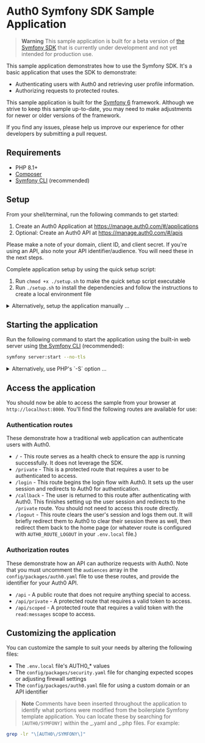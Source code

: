 # Auth0 Symfony SDK Sample Application

> **Warning**
> This sample application is built for a beta version of <a href="https://github.com/auth0/jwt-auth-bundle">the Symfony SDK</a> that is currently under development and not yet intended for production use.

This sample application demonstrates how to use the Symfony SDK. It's a basic application that uses the SDK to demonstrate:

- Authenticating users with Auth0 and retrieving user profile information.
- Authorizing requests to protected routes.

This sample application is built for the [Symfony 6](https://symfony.com/) framework. Although we strive to keep this sample up-to-date, you may need to make adjustments for newer or older versions of the framework.

If you find any issues, please help us improve our experience for other developers by submitting a pull request.

## Requirements

- PHP 8.1+
- [Composer](https://getcomposer.org/)
- [Symfony CLI](https://symfony.com/download) (recommended)

## Setup

From your shell/terminal, run the following commands to get started:

1. Create an Auth0 Application at https://manage.auth0.com/#/applications
2. Optional: Create an Auth0 API at https://manage.auth0.com/#/apis

Please make a note of your domain, client ID, and client secret. If you're using an API, also note your API identifier/audience. You will need these in the next steps.

Complete application setup by using the quick setup script:

1. Run `chmod +x ./setup.sh` to make the quick setup script executable
2. Run `./setup.sh` to install the dependencies and follow the instructions to create a local environment file

<details>
  <summary>Alternatively, setup the application manually ...</summary>

1. Run `composer install` to install the dependencies
2. Run `cp .env .env.local` to create a local environment file
3. Edit your `.env.local` file and fill in the values for variables starting with `AUTH0_` using the details you noted above
</details>

## Starting the application

Run the following command to start the application using the built-in web server using [the Symfony CLI](https://symfony.com/download) (recommended):

```bash
symfony server:start --no-tls
```

<details>
  <summary>Alternatively, use PHP's `-S` option ...</summary>

Note that this may provide fewer troubleshooting details in the event of errors:

```bash
php -S localhost:8000 -t public
```

</details>

## Access the application

You should now be able to access the sample from your browser at `http://localhost:8000`. You'll find the following routes are available for use:

### Authentication routes

These demonstrate how a traditional web application can authenticate users with Auth0.

- `/` - This route serves as a health check to ensure the app is running successfully. It does not leverage the SDK.
- `/private` - This is a protected route that requires a user to be authenticated to access.
- `/login` - This route begins the login flow with Auth0. It sets up the user session and redirects to Auth0 for authentication.
- `/callback` - The user is returned to this route after authenticating with Auth0. This finishes setting up the user session and redirects to the `/private` route. You should not need to access this route directly.
- `/logout` - This route clears the user's session and logs them out. It will briefly redirect them to Auth0 to clear their session there as well, then redirect them back to the home page (or whatever route is configured with `AUTH0_ROUTE_LOGOUT` in your `.env.local` file.)

### Authorization routes

These demonstrate how an API can authorize requests with Auth0. Note that you must uncomment the `audiences` array in the `config/packages/auth0.yaml` file to use these routes, and provide the identifier for your Auth0 API.

- `/api` - A public route that does not require anything special to access.
- `/api/private` - A protected route that requires a valid token to access.
- `/api/scoped` - A protected route that requires a valid token with the `read:messages` scope to access.

## Customizing the application

You can customize the sample to suit your needs by altering the following files:

- The `.env.local` file's AUTH0\_\* values
- The `config/packages/security.yaml` file for changing expected scopes or adjusting firewall settings
- The `config/packages/auth0.yaml` file for using a custom domain or an API identifier

> **Note**
> Comments have been inserted throughout the application to identify what portions were modified from the boilerplate Symfony template application. You can locate these by searching for `[AUTH0/SYMFONY]` within the _.yaml and _.php files. For example:

```bash
grep -lr "\[AUTH0\/SYMFONY\]"
```
